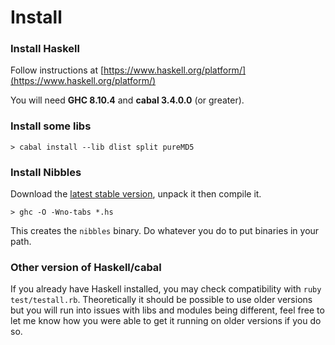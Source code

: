 # Install

### Install Haskell
Follow instructions at [https://www.haskell.org/platform/](https://www.haskell.org/platform/)

You will need **GHC 8.10.4** and **cabal 3.4.0.0** (or greater).

### Install some libs

	> cabal install --lib dlist split pureMD5

### Install Nibbles
Download the [latest stable version](https://nibbles.golf/nibbles-latest.tgz), unpack it then compile it.

	> ghc -O -Wno-tabs *.hs

This creates the `nibbles` binary. Do whatever you do to put binaries in your path.

### Other version of Haskell/cabal

If you already have Haskell installed, you may check compatibility with `ruby test/testall.rb`. Theoretically it should be possible to use older versions but you will run into issues with libs and modules being different, feel free to let me know how you were able to get it running on older versions if you do so.
